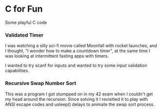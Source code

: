 # C for Fun
Some playful C code

### Validated Timer

I was watching a silly sci-fi movie called Moonfall with rocket launches, and I thought, "I wonder how to make a countdown timer", at the same time I was looking at intermittent fasting apps with timers.


I wanted to try scanf for inputs and wanted to try some input validation capabilities.

### Recursive Swap Number Sort

This was a program I got stumpped on in my 42 exam when I couldn't get my head around the recursion. Since solving it I revisitied it to play with ANSI escape codes and usleep() delays to animate the swap sort process. 
